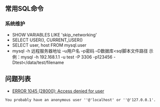 ## 常用SQL命令

### 系统维护
* SHOW VARIABLES LIKE 'skip_networking'
* SELECT USER(), CURRENT_USER()
* SELECT user, host FROM mysql.user
* mysql -h 远程服务器地址 –u用户名 –p密码 –D数据库<sql脚本文件路径
示例：mysql -h 192.168.1.1 -u test -P 3306 -p123456 -Dtest</data/test/filename

## 问题列表
* [ERROR 1045 (28000): Access denied for user](https://stackoverflow.com/questions/10299148/mysql-error-1045-28000-access-denied-for-user-billlocalhost-using-passw)
```
You probably have an anonymous user ''@'localhost' or ''@'127.0.0.1'.
```